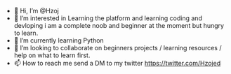 - 👋 Hi, I’m @Hzoj
- 👀 I’m interested in Learning the platform and learning coding and devloping i am a complete noob and beginner at the moment but hungry to learn.
- 🌱 I’m currently learning Python
- 💞️ I’m looking to collaborate on beginners projects / learning resources / help on what to learn first.
- 📫 How to reach me send a DM to my twitter https://twitter.com/Hzojed

<!---
Hzoj/Hzoj is a ✨ special ✨ repository because its `README.md` (this file) appears on your GitHub profile.
You can click the Preview link to take a look at your changes.
--->
